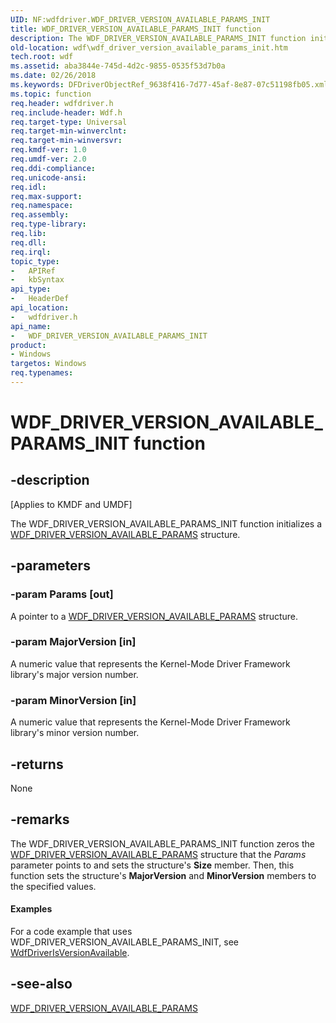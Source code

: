 ```yaml
---
UID: NF:wdfdriver.WDF_DRIVER_VERSION_AVAILABLE_PARAMS_INIT
title: WDF_DRIVER_VERSION_AVAILABLE_PARAMS_INIT function
description: The WDF_DRIVER_VERSION_AVAILABLE_PARAMS_INIT function initializes a WDF_DRIVER_VERSION_AVAILABLE_PARAMS structure.
old-location: wdf\wdf_driver_version_available_params_init.htm
tech.root: wdf
ms.assetid: aba3844e-745d-4d2c-9855-0535f53d7b0a
ms.date: 02/26/2018
ms.keywords: DFDriverObjectRef_9638f416-7d77-45af-8e87-07c51198fb05.xml, WDF_DRIVER_VERSION_AVAILABLE_PARAMS_INIT, WDF_DRIVER_VERSION_AVAILABLE_PARAMS_INIT function, kmdf.wdf_driver_version_available_params_init, wdf.wdf_driver_version_available_params_init, wdfdriver/WDF_DRIVER_VERSION_AVAILABLE_PARAMS_INIT
ms.topic: function
req.header: wdfdriver.h
req.include-header: Wdf.h
req.target-type: Universal
req.target-min-winverclnt: 
req.target-min-winversvr: 
req.kmdf-ver: 1.0
req.umdf-ver: 2.0
req.ddi-compliance: 
req.unicode-ansi: 
req.idl: 
req.max-support: 
req.namespace: 
req.assembly: 
req.type-library: 
req.lib: 
req.dll: 
req.irql: 
topic_type:
-	APIRef
-	kbSyntax
api_type:
-	HeaderDef
api_location:
-	wdfdriver.h
api_name:
-	WDF_DRIVER_VERSION_AVAILABLE_PARAMS_INIT
product:
- Windows
targetos: Windows
req.typenames: 
---
```


# WDF_DRIVER_VERSION_AVAILABLE_PARAMS_INIT function


## -description


<p class="CCE_Message">[Applies to KMDF and UMDF]</p>

The WDF_DRIVER_VERSION_AVAILABLE_PARAMS_INIT function initializes a <a href="https://msdn.microsoft.com/library/windows/hardware/ff551306">WDF_DRIVER_VERSION_AVAILABLE_PARAMS</a> structure.


## -parameters




### -param Params [out]

A pointer to a <a href="https://msdn.microsoft.com/library/windows/hardware/ff551306">WDF_DRIVER_VERSION_AVAILABLE_PARAMS</a> structure.


### -param MajorVersion [in]

A numeric value that represents the Kernel-Mode Driver Framework library's major version number.


### -param MinorVersion [in]

A numeric value that represents the Kernel-Mode Driver Framework library's minor version number.


## -returns



None




## -remarks



The WDF_DRIVER_VERSION_AVAILABLE_PARAMS_INIT function zeros the <a href="https://msdn.microsoft.com/library/windows/hardware/ff551306">WDF_DRIVER_VERSION_AVAILABLE_PARAMS</a> structure that the <i>Params</i> parameter points to and sets the structure's <b>Size</b> member. Then, this function sets the structure's <b>MajorVersion</b> and <b>MinorVersion</b> members to the specified values.


#### Examples

For a code example that uses WDF_DRIVER_VERSION_AVAILABLE_PARAMS_INIT, see <a href="https://msdn.microsoft.com/library/windows/hardware/ff547190">WdfDriverIsVersionAvailable</a>.

<div class="code"></div>



## -see-also




<a href="https://msdn.microsoft.com/library/windows/hardware/ff551306">WDF_DRIVER_VERSION_AVAILABLE_PARAMS</a>
 

 

